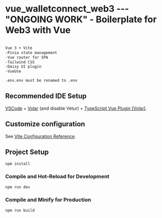 # vue_walletconnect_web3 --- "ONGOING WORK" - Boilerplate for Web3 with Vue

```sh

Vue 3 + Vite
-Pinia state management
-Vue router for SPA
-Tailwind CSS
-Daisy UI plugin
-VueUse

.env.env must be renamed to .env
```

## Recommended IDE Setup

[VSCode](https://code.visualstudio.com/) + [Volar](https://marketplace.visualstudio.com/items?itemName=Vue.volar) (and disable Vetur) + [TypeScript Vue Plugin (Volar)](https://marketplace.visualstudio.com/items?itemName=Vue.vscode-typescript-vue-plugin).

## Customize configuration

See [Vite Configuration Reference](https://vitejs.dev/config/).

## Project Setup

```sh
npm install
```

### Compile and Hot-Reload for Development

```sh
npm run dev
```

### Compile and Minify for Production

```sh
npm run build
```
